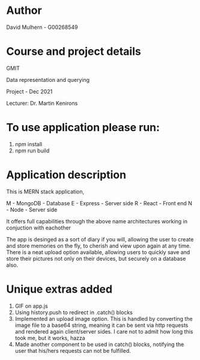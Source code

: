 # Author

David Mulhern - G00268549 

# Course and project details

GMIT

Data representation and querying 

Project - Dec 2021

Lecturer: Dr. Martin Kenirons

# To use application please run:

1. npm install
2. npm run build

# Application description

This is MERN stack application,

M - MongoDB - Database 
E - Express - Server side
R - React  - Front end
N - Node - Server side

It offers full capabilities through the above name architectures working in conjuction with eachother

The app is desinged as a sort of diary if you will, allowing the user to create and store memories on the fly, to cherish and view upon again at any time. There is a neat upload option available, allowing users to quickly save and store their pictures not only on their devices, but securely on a database also.

# Unique extras added 

1. GIF on app.js
2. Using history.push to redirect in .catch() blocks
3. Implemented an upload image option. This is handled by converting the image file to a base64 string, meaning it can be sent via http requests and rendered again client/server sides. I care not to admit how long this took me, but it works, hazza
4. Made another component to be used in catch() blocks, notifying the user that his/hers requests can not be fulfilled. 

